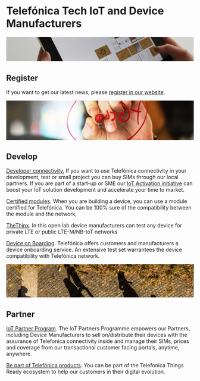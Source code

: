 # Telefónica Tech IoT and Device Manufacturers

![enter image description here](https://raw.githubusercontent.com/telefonicaid/5g-developers-portal/master/app-business-connection-221185.R.jpg)
## Register

If you want to get our latest news, please [register in our website](https://iot.telefonica.com/en/contact/).

![enter image description here](https://raw.githubusercontent.com/telefonicaid/5g-developers-portal/master/adult-agency-analyzing-1056557.R.jpg)
## Develop

[Developer connectivity.](https://iot.telefonica.com/en/contact/) If you want to use Telefónica connectivity in your development, test or small project you can buy  SIMs through our local partners. If you are part of a start-up or SME our [IoT Activation initiative](https://iotactivation.wayra.co/) can boost your IoT solution development and accelerate your time to market.

[Certified modules](https://iot.telefonica.com/en/contact/). When you are building a device, you can use a module certified for Telefónica. You can be 100% sure of the compatibility between the module and the network,

[TheThinx](https://iot.telefonica.com/en/about-us/the-thinx-iot-lab/). In this open lab device manufacturers can test any device for private LTE or public LTE-M/NB-IoT  networks

[Device on Boarding](https://iot.telefonica.com/en/contact/). Telefónica  offers customers and manufacturers a device onboarding service. An extensive test set warrantees the device compatibility with Telefónica  network.

![enter image description here](https://raw.githubusercontent.com/telefonicaid/5g-developers-portal/master/inbal-marilli-3425-unsplash.R.jpg)
## Partner

[IoT  Partner Program](https://partners.telefonica.com/). The IoT Partners Programme empowers our Partners, including Device Manufacturers to sell on/distribute their devices with the assurance of Telefonica connectivity inside and manage their SIMs, prices and coverage from our transactional customer facing portals, anytime, anywhere.

[Be part of Telefónica  products](https://iot.telefonica.com/en/solutions/connect/things-ready-link/). You can be part of the Telefonica Things Ready ecosystem to help our customers in their digital evolution.

